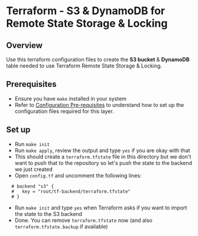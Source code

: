 # Terraform - S3 & DynamoDB for Remote State Storage & Locking

## Overview
Use this terraform configuration files to create the **S3 bucket** & **DynamoDB** table needed to use Terraform Remote
State Storage & Locking.

## Prerequisites
- Ensure you have `make` installed in your system
- Refer to [Configuration Pre-requisites](../base-configuration/repo-le-tf-infra-aws.md) to understand how to set up the
  configuration files required for this layer.

## Set up
- Run `make init`
- Run `make apply`, review the output and type `yes` if you are okay with that
- This should create a `terraform.tfstate` file in this directory but we don't want to push that to the repository so 
  let's push the state to the backend we just created
- Open `config.tf` and uncomment the following lines:
```
  # backend "s3" {
  #   key = "root/tf-backend/terraform.tfstate"
  # }
```
- Run `make init` and type `yes` when Terraform asks if you want to import the state to the S3 backend
- Done. You can remove `terraform.tfstate` now (and also `terraform.tfstate.backup` if available)

